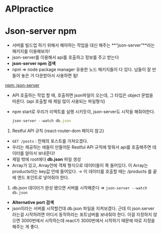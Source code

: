 # APIpractice

# Json-server npm

- 서버를 빌드업 하기 위해서 해야하는 작업을 대신 해주는 **“json-server”**라는 패키지를 이용해보자!
- json-server를 이용해서 api를 호출하고 정보를 주고 받는다
- **json-server npm 검색**
- npm ⇒ node package manager 유용한 노드 패키지들이 다 있다. 남들이 잘 만들어 놓은 거 다운받아서 사용하면 됨!

[npm: json-server](https://www.npmjs.com/package/json-server)

- API 호출하는 작업 할 때, 호출하면  json파일이 오는데, 그 타입은 object 문법을 따른다. (api 호출할 때 제일 많이 사용되는 파일형식)
- npm start로 우리가 리액트를 실행 시키듯이, json-server도 시작을 해줘야한다.
    
    ```jsx
    json-server --watch db.json
    ```
    
1. Restful API 규칙 (react-router-dom 페이지 참고)
- `GET /posts` : 전체의 포스트를 가져오겠다.
- 우리는 제공하는 애들이 만들어둔 Restful API 규칙에 맞춰서 api를 호출해주면 데이터를 알아서 보내준다!
- 제일 밖에 root에다 **db.json** 파일 생성
- Array가 있고, Array안에 객체 형식으로 데이터들이 쭉 들어있다. 이 Array는 products라는 key값 안에 들어있다. → 이 데이터를 호출할 때는 /products 를 끝에 앤드 포인트로 넣어줘야 한다.
1. db.json 데이터가 완성 됐으면 서버를 시작해준다 ⇒ `json-server --watch db.json`
- ****Alternative port 검색****
- json이라는 서버를 시작할건데 db.json 파일을 지켜보겠다. 근데 이 json.server라는걸 시작하려면 어디서 동작하라는 포트넘버를 보내줘야 한다. 이걸 지정하지 않으면 3000번에서 시작하는데 react가 3000번에서 시작하기 때문에 따로 지정을 해주는 게 좋다.
